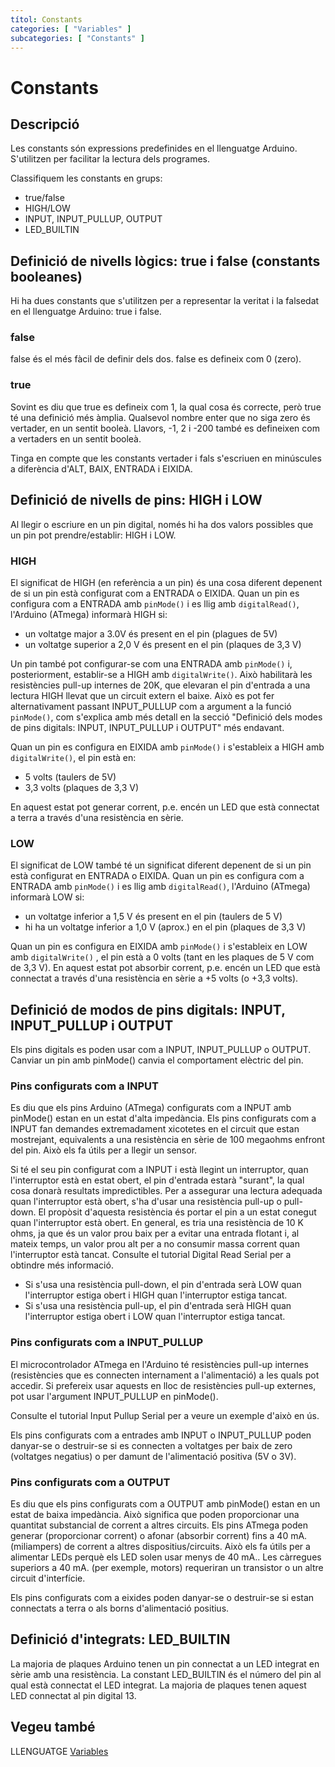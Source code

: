```yaml
---
títol: Constants
categories: [ "Variables" ]
subcategories: [ "Constants" ]
---
```


# Constants

## Descripció

Les constants són expressions predefinides en el llenguatge Arduino. S'utilitzen per facilitar la lectura dels programes.

Classifiquem les constants en grups:
- true/false
- HIGH/LOW
- INPUT, INPUT_PULLUP, OUTPUT
- LED_BUILTIN

## Definició de nivells lògics: true i false (constants booleanes)

Hi ha dues constants que s'utilitzen per a representar la veritat i la falsedat en el llenguatge Arduino: true i false.

### false

false és el més fàcil de definir dels dos. false es defineix com 0 (zero).

### true

Sovint es diu que true es defineix com 1, la qual cosa és correcte, però true té una definició més àmplia. Qualsevol nombre enter que no siga zero és vertader, en un sentit booleà. Llavors, -1, 2 i -200 també es defineixen com a vertaders en un sentit booleà.

Tinga en compte que les constants vertader i fals s'escriuen en minúscules a diferència d'ALT, BAIX, ENTRADA i EIXIDA.

## Definició de nivells de pins: HIGH i LOW

Al llegir o escriure en un pin digital, només hi ha dos valors possibles que un pin pot prendre/establir: HIGH i LOW.

### HIGH

El significat de HIGH (en referència a un pin) és una cosa diferent depenent de si un pin està configurat com a ENTRADA o EIXIDA. Quan un pin es configura com a ENTRADA amb `pinMode()` i es llig amb `digitalRead()`, l'Arduino (ATmega) informarà HIGH si:
- un voltatge major a 3.0V és present en el pin (plagues de 5V)
- un voltatge superior a 2,0 V és present en el pin (plaques de 3,3 V)

Un pin també pot configurar-se com una ENTRADA amb `pinMode()` i, posteriorment, establir-se a HIGH amb `digitalWrite()`. Això habilitarà les resistències pull-up internes de 20K, que elevaran el pin d'entrada a una lectura HIGH llevat que un circuit extern el baixe. Això es pot fer alternativament passant INPUT_PULLUP com a argument a la funció `pinMode()`, com s'explica amb més detall en la secció "Definició dels modes de pins digitals: INPUT, INPUT_PULLUP i OUTPUT" més endavant.

Quan un pin es configura en EIXIDA amb `pinMode()` i s'estableix a HIGH amb `digitalWrite()`, el pin està en:
- 5 volts (taulers de 5V)
- 3,3 volts (plaques de 3,3 V)

En aquest estat pot generar corrent, p.e. encén un LED que està connectat a terra a través d'una resistència en sèrie.

### LOW

El significat de LOW també té un significat diferent depenent de si un pin està configurat en ENTRADA o EIXIDA. Quan un pin es configura com a ENTRADA amb `pinMode()` i es llig amb `digitalRead()`, l'Arduino (ATmega) informarà LOW si:
- un voltatge inferior a 1,5 V és present en el pin (taulers de 5 V)
- hi ha un voltatge inferior a 1,0 V (aprox.) en el pin (plaques de 3,3 V)

Quan un pin es configura en EIXIDA amb `pinMode()` i s'estableix en LOW amb `digitalWrite()` , el pin està a 0 volts (tant en les plaques de 5 V com de 3,3 V). En aquest estat pot absorbir corrent, p.e. encén un LED que està connectat a través d'una resistència en sèrie a +5 volts (o +3,3 volts).

## Definició de modos de pins digitals: INPUT, INPUT_PULLUP i OUTPUT

Els pins digitals es poden usar com a INPUT, INPUT_PULLUP o OUTPUT. Canviar un pin amb pinMode() canvia el comportament elèctric del pin.

### Pins configurats com a INPUT

Es diu que els pins Arduino (ATmega) configurats com a INPUT amb pinMode() estan en un estat d'alta impedància. Els pins configurats com a INPUT fan demandes extremadament xicotetes en el circuit que estan mostrejant, equivalents a una resistència en sèrie de 100 megaohms enfront del pin. Això els fa útils per a llegir un sensor.

Si té el seu pin configurat com a INPUT i està llegint un interruptor, quan l'interruptor està en estat obert, el pin d'entrada estarà "surant", la qual cosa donarà resultats impredictibles. Per a assegurar una lectura adequada quan l'interruptor està obert, s'ha d'usar una resistència pull-up o pull-down. El propòsit d'aquesta resistència és portar el pin a un estat conegut quan l'interruptor està obert. En general, es tria una resistència de 10 K ohms, ja que és un valor prou baix per a evitar una entrada flotant i, al mateix temps, un valor prou alt per a no consumir massa corrent quan l'interruptor està tancat. Consulte el tutorial Digital Read Serial per a obtindre més informació.
- Si s'usa una resistència pull-down, el pin d'entrada serà LOW quan l'interruptor estiga obert i HIGH quan l'interruptor estiga tancat.
- Si s'usa una resistència pull-up, el pin d'entrada serà HIGH quan l'interruptor estiga obert i LOW quan l'interruptor estiga tancat.

### Pins configurats com a INPUT_PULLUP

El microcontrolador ATmega en l'Arduino té resistències pull-up internes (resistències que es connecten internament a l'alimentació) a les quals pot accedir. Si prefereix usar aquests en lloc de resistències pull-up externes, pot usar l'argument INPUT_PULLUP en pinMode().

Consulte el tutorial Input Pullup Serial per a veure un exemple d'això en ús.

Els pins configurats com a entrades amb INPUT o INPUT_PULLUP poden danyar-se o destruir-se si es connecten a voltatges per baix de zero (voltatges negatius) o per damunt de l'alimentació positiva (5V o 3V).

### Pins configurats com a OUTPUT

Es diu que els pins configurats com a OUTPUT amb pinMode() estan en un estat de baixa impedància. Això significa que poden proporcionar una quantitat substancial de corrent a altres circuits. Els pins ATmega poden generar (proporcionar corrent) o afonar (absorbir corrent) fins a 40 mA. (miliampers) de corrent a altres dispositius/circuits. Això els fa útils per a alimentar LEDs perquè els LED solen usar menys de 40 mA.. Les càrregues superiors a 40 mA. (per exemple, motors) requeriran un transistor o un altre circuit d'interfície.

Els pins configurats com a eixides poden danyar-se o destruir-se si estan connectats a terra o als borns d'alimentació positius.

## Definició d'integrats: LED_BUILTIN

La majoria de plaques Arduino tenen un pin connectat a un LED integrat en sèrie amb una resistència. La constant LED_BUILTIN és el número del pin al qual està connectat el LED integrat. La majoria de plaques tenen aquest LED connectat al pin digital 13.

## Vegeu també

LLENGUATGE [Variables](../Variables.md)
